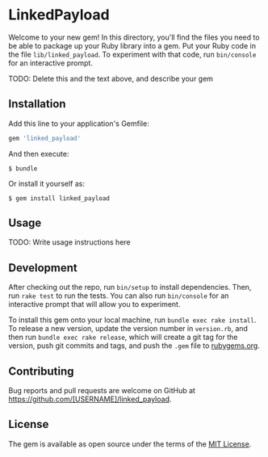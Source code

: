 # LinkedPayload

Welcome to your new gem! In this directory, you'll find the files you need to be able to package up
your Ruby library into a gem. Put your Ruby code in the file `lib/linked_payload`. To experiment
with that code, run `bin/console` for an interactive prompt.

TODO: Delete this and the text above, and describe your gem

## Installation

Add this line to your application's Gemfile:

```ruby
gem 'linked_payload'
```

And then execute:

    $ bundle

Or install it yourself as:

    $ gem install linked_payload

## Usage

TODO: Write usage instructions here

## Development

After checking out the repo, run `bin/setup` to install dependencies. Then, run `rake test` to run
the tests. You can also run `bin/console` for an interactive prompt that will allow you to
experiment.

To install this gem onto your local machine, run `bundle exec rake install`. To release a new
version, update the version number in `version.rb`, and then run `bundle exec rake release`, which
will create a git tag for the version, push git commits and tags, and push the `.gem` file to
[rubygems.org](https://rubygems.org).

## Contributing

Bug reports and pull requests are welcome on GitHub at https://github.com/[USERNAME]/linked_payload.

## License

The gem is available as open source under the terms of the [MIT License](https://opensource.org/licenses/MIT).
